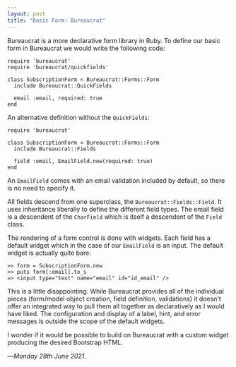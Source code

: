 ```yaml
---
layout: post
title: "Basic Form: Bureaucrat"
---
```


Bureaucrat is a more declarative form library in Ruby. To define our basic form in Bureaucrat we would write the following code:

```
require 'bureaucrat'
require 'bureaucrat/quickfields'

class SubscriptionForm < Bureaucrat::Forms::Form
  include Bureaucrat::QuickFields
  
  email :email, required: true
end
```

An alternative definition without the `QuickFields`:

```
require 'bureaucrat'

class SubscriptionForm < Bureaucrat::Forms::Form
  include Bureaucrat::Fields
  
  field :email, EmailField.new(required: true)
end
```

An `EmailField` comes with an email validation included by default, so there is no need to specify it. 

All fields descend from one superclass, the `Bureaucrat::Fields::Field`. It uses inheritance liberally to define the different field types. The email field is a descendent of the `CharField` which is itself a descendent of the `Field` class.

The rendering of a form control is done with widgets. Each field has a default widget which in the case of our `EmailField` is an input. The default widget is actually quite bare:

```
>> form = SubscriptionForm.new
>> puts form[:email].to_s
=> <input type="text" name="email" id="id_email" />
```

This is a little disappointing. While Bureaucrat provides all of the individual pieces (form/model object creation, field definition, validations) it doesn’t offer an integrated way to pull them all together as declaratively as I would have liked. The configuration and display of a label, hint, and error messages is outside the scope of the default widgets.

I wonder if it would be possible to build on Bureaucrat with a custom widget producing the desired Bootstrap HTML.

—*Monday 28th June 2021.*
